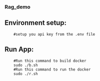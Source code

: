 ### Rag_demo

## Environment setup:

		#setup you api key from the .env file 


## Run App:
		#Run this command to build docker
		sudo ./b.sh
		#Run this command to run the docker 
		sudo ./r.sh
		
